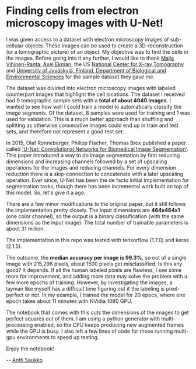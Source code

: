# Finding cells from electron microscopy images with U-Net!

I was given access to a dataset with electron microscopy images of sub-cellular objects. These images can be used to create a 3D-reconstruction (or a tomographic picture) of an object. My objective was to find the cells in the images. Before going into it any further, I would like to thank [Maija Vihinen-Ranta](https://www.jyu.fi/science/en/nanoscience-center/staff/staff/vihinen-ranta-maija), [Axel Ekman](http://profiles.ucsf.edu/axel.ekman), the US [National Center for X-ray Tomography](http://ncxt.lbl.gov/) and [University of Jyväskylä, Finland, Department of Biological and Environmental Sciences](https://www.jyu.fi/science/en/bioenv/research/biosciences/virus-nucleus-interactions) for the sample dataset they gave me.

The dataset was divided into electron microscopy images with labeled counterpart images that highlight the cell locations. The dataset I received had 9 tomographic sample sets with a **total of about 4040 images**. I wanted to see how well I could train a model to automatically classify the image segments. Of the dataset, 8 samples were used for training and 1 was used for validation. This is a much better approach than shuffling and splitting as otherwise consecutive images could end up in train and test sets, and therefore not represent a good test set.

  

In 2015, Olaf Ronneberger, Philipp Fischer, Thomas Brox published a paper called ['U-Net: Convolutional Networks for Biomedical Image Segmentation'](https://arxiv.org/abs/1505.04597). This paper introduced a way to do image segmentation by first reducing dimensions and increasing channels followed by a set of upscaling operations for the images and reducing channels. For every dimension reduction there is a skip-connection to concatenate with a later upscaling operation. Ever since, U-Net has been the de facto initial implementation for segmentation tasks, though there has been incremental work built on top of this model. So, let's give it a ago.

  

There are a few minor modifications to the original paper, but it still follows the implementation pretty closely. The input dimensions are **464x464x1** (one color channel), so the output is a binary classification (with the same dimensions as the input image). The total number of trainable parameters is about 31 million.

The implementation in this repo was tested with tensorflow (1.7.0) and keras (2.1.5).

The outcome: the **median accuracy per image is 99.3%**, so out of a single image with 215,296 pixels, about 1500 pixels get misclassified. Is this any good? It depends. If all the human labeled pixels are flawless, I see some room for improvement, and adding more data may solve the problem with a few more epochs of training. However, by investigating the images, a layman like myself has a difficult time figuring out if the labeling is pixel-perfect or not. In my example, I trained the model for 20 epocs, where one epoch takes about 11 minutes with NVidia 1080 GPU.

The notebook that comes with this cuts the dimensions of the images to get perfect squares out of them. I am using a python generator with multi-processing enabled, so the CPU keeps producing new augmented frames while the GPU is busy. I also left a few lines of code for those running multi-gpu environments to speed up testing.

Enjoy the notebook!

-- [Antti Saukko](https://github.com/anttisaukko/unet_microscopy)

